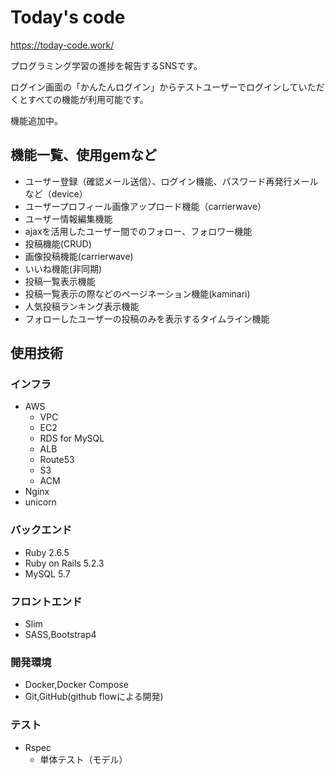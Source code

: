 # Today's code

https://today-code.work/

プログラミング学習の進捗を報告するSNSです。

ログイン画面の「かんたんログイン」からテストユーザーでログインしていただくとすべての機能が利用可能です。

機能追加中。

## 機能一覧、使用gemなど

- ユーザー登録（確認メール送信）、ログイン機能、パスワード再発行メールなど（device）
- ユーザープロフィール画像アップロード機能（carrierwave）
- ユーザー情報編集機能
- ajaxを活用したユーザー間でのフォロー、フォロワー機能
- 投稿機能(CRUD)
- 画像投稿機能(carrierwave)
- いいね機能(非同期)
- 投稿一覧表示機能
- 投稿一覧表示の際などのページネーション機能(kaminari)
- 人気投稿ランキング表示機能
- フォローしたユーザーの投稿のみを表示するタイムライン機能

## 使用技術

### インフラ
- AWS
  - VPC
  - EC2
  - RDS for MySQL
  - ALB
  - Route53
  - S3
  - ACM
- Nginx
- unicorn

### バックエンド
- Ruby 2.6.5
- Ruby on Rails 5.2.3
- MySQL 5.7

### フロントエンド
- Slim
- SASS,Bootstrap4

### 開発環境
- Docker,Docker Compose
- Git,GitHub(github flowによる開発)

### テスト
- Rspec
  - 単体テスト（モデル）
